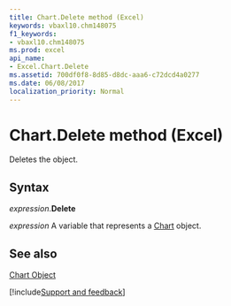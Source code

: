 ```yaml
---
title: Chart.Delete method (Excel)
keywords: vbaxl10.chm148075
f1_keywords:
- vbaxl10.chm148075
ms.prod: excel
api_name:
- Excel.Chart.Delete
ms.assetid: 700df0f8-8d85-d8dc-aaa6-c72dcd4a0277
ms.date: 06/08/2017
localization_priority: Normal
---
```



# Chart.Delete method (Excel)

Deletes the object.


## Syntax

_expression_.**Delete**

_expression_ A variable that represents a [Chart](Excel.Chart-graph-object.md) object.


## See also


[Chart Object](Excel.Chart(object).md)

[!include[Support and feedback](~/includes/feedback-boilerplate.md)]